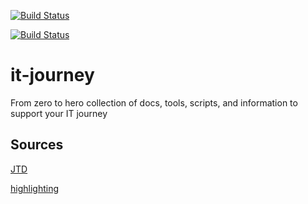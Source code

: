 [![Build Status](https://app.travis-ci.com/bamr87/it-journey.svg?branch=master)](https://app.travis-ci.com/bamr87/it-journey)

[![Build Status](https://app.travis-ci.com/bamr87/it-journey.svg?branch=gh-pages)](https://app.travis-ci.com/bamr87/it-journey)

# it-journey
From zero to hero collection of docs, tools, scripts, and information to support your IT journey

## Sources

[JTD](https://just-the-docs.github.io/just-the-docs/)

[highlighting](https://jun711.github.io/web/how-to-highlight-code-on-a-Jekyll-site-syntax-highlighting/)